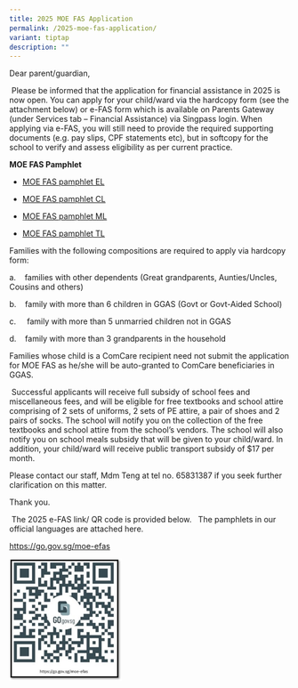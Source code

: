 ```yaml
---
title: 2025 MOE FAS Application
permalink: /2025-moe-fas-application/
variant: tiptap
description: ""
---
```

<p>Dear parent/guardian,</p>
<p>&nbsp;Please be informed that the application for financial assistance
in 2025 is now open. You can apply for your child/ward via the hardcopy
form (see the attachment below) or e-FAS form which is available on Parents
Gateway (under Services tab – Financial Assistance) via Singpass login.
When applying via e-FAS, you will still need to provide the required supporting
documents (e.g. pay slips, CPF statements etc), but in softcopy for the
school to verify and assess eligibility as per current practice.</p>
<p><strong>MOE FAS Pamphlet</strong>
</p>
<ul data-tight="true" class="tight">
<li>
<p><a href="/files/Document_4a_MOE_FAS_pamphlet__EL_.pdf" rel="noopener nofollow" target="_blank">MOE FAS pamphlet EL</a>
</p>
</li>
<li>
<p><a href="/files/Document_4b_MOE_FAS_pamphlet__CL_.pdf" rel="noopener nofollow" target="_blank">MOE FAS pamphlet CL</a>
</p>
</li>
<li>
<p><a href="/files/Document_4c_MOE_FAS_pamphlet__ML_.pdf" rel="noopener nofollow" target="_blank">MOE FAS pamphlet ML</a>
</p>
</li>
<li>
<p><a href="/files/Document_4d_MOE_FAS_pamphlet__TL_.pdf" rel="noopener nofollow" target="_blank">MOE FAS pamphlet TL</a>
</p>
</li>
</ul>
<p></p>
<p>Families with the following compositions are required to apply via hardcopy
form:</p>
<p>a.&nbsp;&nbsp;&nbsp; families with other dependents (Great grandparents,
Aunties/Uncles, Cousins and others)</p>
<p></p>
<p>b.&nbsp;&nbsp;&nbsp; family with more than 6 children in GGAS (Govt or
Govt-Aided School)</p>
<p></p>
<p>c.&nbsp;&nbsp;&nbsp;&nbsp; family with more than 5 unmarried children
not in GGAS</p>
<p></p>
<p>d.&nbsp;&nbsp;&nbsp; family with more than 3 grandparents in the household</p>
<p></p>
<p>Families whose child is a ComCare recipient need not submit the application
for MOE FAS as he/she will be auto-granted to ComCare beneficiaries in
GGAS.</p>
<p>&nbsp;Successful applicants will receive full subsidy of school fees and
miscellaneous fees, and will be eligible for free textbooks and school
attire comprising of 2 sets of uniforms, 2 sets of PE attire, a pair of
shoes and 2 pairs of socks. The school will notify you on the collection
of the free textbooks and school attire from the school’s vendors. The
school will also notify you on school meals subsidy that will be given
to your child/ward. In addition, your child/ward will receive public transport
subsidy of $17 per month.</p>
<p>Please contact our staff, Mdm Teng at tel no. 65831387 if you seek further
clarification on this matter.</p>
<p>Thank you.</p>
<p>&nbsp;The 2025 e-FAS link/ QR code is provided below.&nbsp;&nbsp; The
pamphlets in our official languages are attached here.</p>
<p></p>
<p><a href="https://go.gov.sg/moe-efas" rel="noopener nofollow" target="_blank">https://go.gov.sg/moe-efas</a>
</p>
<div class="isomer-image-wrapper">
<img style="width: 40%;" height="auto" width="100%" alt="2025 e FAS QR Code" src="/images/Student Information/2025_e_FAS_QR_Code.jpg">
</div>
<p></p>
<p></p>
<p></p>
<p></p>
<p></p>
<p>&nbsp;</p>
<p></p>